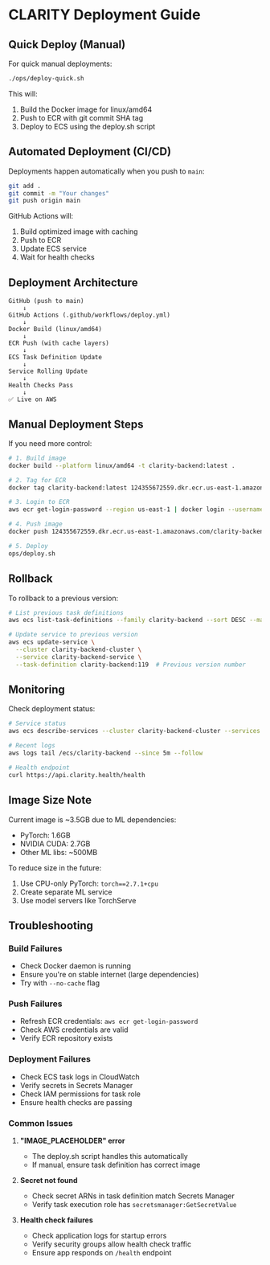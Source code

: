 # CLARITY Deployment Guide

## Quick Deploy (Manual)

For quick manual deployments:

```bash
./ops/deploy-quick.sh
```

This will:
1. Build the Docker image for linux/amd64
2. Push to ECR with git commit SHA tag
3. Deploy to ECS using the deploy.sh script

## Automated Deployment (CI/CD)

Deployments happen automatically when you push to `main`:

```bash
git add .
git commit -m "Your changes"
git push origin main
```

GitHub Actions will:
1. Build optimized image with caching
2. Push to ECR
3. Update ECS service
4. Wait for health checks

## Deployment Architecture

```
GitHub (push to main)
    ↓
GitHub Actions (.github/workflows/deploy.yml)
    ↓
Docker Build (linux/amd64)
    ↓
ECR Push (with cache layers)
    ↓
ECS Task Definition Update
    ↓
Service Rolling Update
    ↓
Health Checks Pass
    ↓
✅ Live on AWS
```

## Manual Deployment Steps

If you need more control:

```bash
# 1. Build image
docker build --platform linux/amd64 -t clarity-backend:latest .

# 2. Tag for ECR
docker tag clarity-backend:latest 124355672559.dkr.ecr.us-east-1.amazonaws.com/clarity-backend:latest

# 3. Login to ECR
aws ecr get-login-password --region us-east-1 | docker login --username AWS --password-stdin 124355672559.dkr.ecr.us-east-1.amazonaws.com

# 4. Push image
docker push 124355672559.dkr.ecr.us-east-1.amazonaws.com/clarity-backend:latest

# 5. Deploy
ops/deploy.sh
```

## Rollback

To rollback to a previous version:

```bash
# List previous task definitions
aws ecs list-task-definitions --family clarity-backend --sort DESC --max-items 10

# Update service to previous version
aws ecs update-service \
  --cluster clarity-backend-cluster \
  --service clarity-backend-service \
  --task-definition clarity-backend:119  # Previous version number
```

## Monitoring

Check deployment status:

```bash
# Service status
aws ecs describe-services --cluster clarity-backend-cluster --services clarity-backend-service

# Recent logs
aws logs tail /ecs/clarity-backend --since 5m --follow

# Health endpoint
curl https://api.clarity.health/health
```

## Image Size Note

Current image is ~3.5GB due to ML dependencies:
- PyTorch: 1.6GB
- NVIDIA CUDA: 2.7GB
- Other ML libs: ~500MB

To reduce size in the future:
1. Use CPU-only PyTorch: `torch==2.7.1+cpu`
2. Create separate ML service
3. Use model servers like TorchServe

## Troubleshooting

### Build Failures
- Check Docker daemon is running
- Ensure you're on stable internet (large dependencies)
- Try with `--no-cache` flag

### Push Failures
- Refresh ECR credentials: `aws ecr get-login-password`
- Check AWS credentials are valid
- Verify ECR repository exists

### Deployment Failures
- Check ECS task logs in CloudWatch
- Verify secrets in Secrets Manager
- Check IAM permissions for task role
- Ensure health checks are passing

### Common Issues

1. **"IMAGE_PLACEHOLDER" error**
   - The deploy.sh script handles this automatically
   - If manual, ensure task definition has correct image

2. **Secret not found**
   - Check secret ARNs in task definition match Secrets Manager
   - Verify task execution role has `secretsmanager:GetSecretValue`

3. **Health check failures**
   - Check application logs for startup errors
   - Verify security groups allow health check traffic
   - Ensure app responds on `/health` endpoint